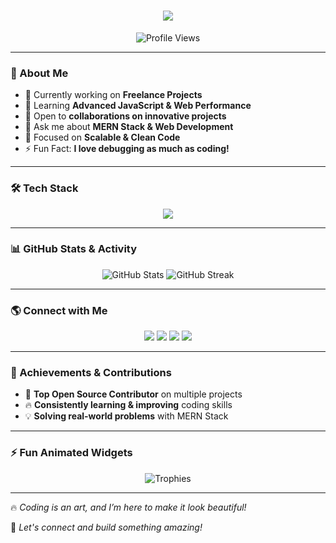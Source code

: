<!-- Banner Image -->
<p align="center">
  <!-- <img src="https://i.ibb.co/GvfvMkq/Screenshot-2025-02-21-192335.png" alt="Banner" width="100%"/> -->
</p>

<!-- Animated Typing Headline -->
<h1 align="center">
  <img src="https://readme-typing-svg.herokuapp.com?font=Fira+Code&size=24&duration=4000&pause=500&color=003D8A&color=1E90FF&color=4F8D99&color=003366&color=4B0082&color=008080&color=5F9EA0&color=000080&color=4169E1&color=6495ED&color=00CED1&center=true&vCenter=true&width=600&lines=Hi+there+%F0%9F%91%8B%2C+I'm+Tanvir+Ahmed+Jisan;A+MERN+Stack+Developer;Building+Scalable+Web+Apps;Open+Source+Contributor" />
</h1>




<!-- Profile Views Counter -->
<p align="center">
  <img src="https://komarev.com/ghpvc/?username=jisan-05&label=Profile%20Views&color=blueviolet&style=plastic" alt="Profile Views" />
</p>

---

### 🚀 About Me
- 🔭 Currently working on **Freelance Projects**
- 🌱 Learning **Advanced JavaScript & Web Performance**
- 🤝 Open to **collaborations on innovative projects**
- 💬 Ask me about **MERN Stack & Web Development**
- 🎯 Focused on **Scalable & Clean Code**
- ⚡ Fun Fact: **I love debugging as much as coding!**

---

### 🛠 Tech Stack
<p align="center">
  <img src="https://skillicons.dev/icons?i=react,nodejs,express,mongodb,js,tailwind,html,css,github,vscode" />
</p>

---

### 📊 GitHub Stats & Activity
<p align="center">
  <img src="https://github-readme-stats.vercel.app/api?username=Jisan-05&show_icons=true&theme=radical&count_private=true" alt="GitHub Stats"/>
  <img src="https://github-readme-streak-stats.herokuapp.com/?user=Jisan-05&theme=radical" alt="GitHub Streak"/>
</p>

---

### 🌎 Connect with Me
<p align="center">
  <a href="https://www.linkedin.com/in/tanvirahmedjisan/" target="_blank"><img src="https://img.shields.io/badge/LinkedIn-0077B5?style=for-the-badge&logo=linkedin&logoColor=white"/></a>
  <a href="https://github.com/Jisan-05" target="_blank"><img src="https://img.shields.io/badge/GitHub-181717?style=for-the-badge&logo=github&logoColor=white"/></a>
  <a href="https://www.facebook.com/profile.php?id=100066276038929" target="_blank"><img src="https://img.shields.io/badge/Facebook-1877F2?style=for-the-badge&logo=facebook&logoColor=white"/></a>
  <a href="https://www.instagram.com/jisan_1212/" target="_blank"><img src="https://img.shields.io/badge/Instagram-E4405F?style=for-the-badge&logo=instagram&logoColor=white"/></a>
</p>

---

### 🎯 Achievements & Contributions
- 🌟 **Top Open Source Contributor** on multiple projects
- 🔥 **Consistently learning & improving** coding skills
- 💡 **Solving real-world problems** with MERN Stack

---

### ⚡ Fun Animated Widgets
<p align="center">
  <img src="https://github-profile-trophy.vercel.app/?username=Jisan-05&theme=onedark&no-frame=true&column=6" alt="Trophies"/>
</p>



---

🔥 *Coding is an art, and I’m here to make it look beautiful!*

🚀 *Let's connect and build something amazing!*
